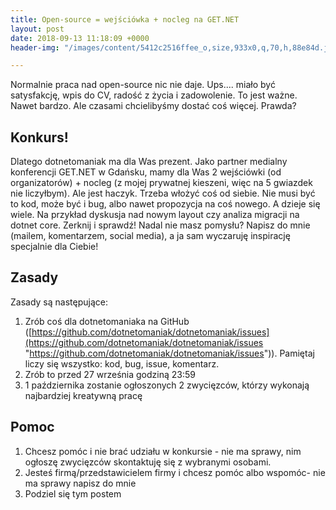 ```yaml
---
title: Open-source = wejściówka + nocleg na GET.NET
layout: post
date: 2018-09-13 11:18:09 +0000
header-img: "/images/content/5412c2516ffee_o,size,933x0,q,70,h,88e84d.jpg"

---
```

Normalnie praca nad open-source nic nie daje. Ups.... miało być satysfakcję, wpis do CV, radość z życia i zadowolenie. To jest ważne. Nawet bardzo. Ale czasami chcielibyśmy dostać coś więcej. Prawda?

## Konkurs!

Dlatego dotnetomaniak ma dla Was prezent. Jako partner medialny konferencji GET.NET w Gdańsku, mamy dla Was 2 wejściówki (od organizatorów) + nocleg (z mojej prywatnej kieszeni, więc na 5 gwiazdek nie liczyłbym). Ale jest haczyk. Trzeba włożyć coś od siebie. Nie musi być to kod, może być i bug, albo nawet propozycja na coś nowego. A dzieje się wiele. Na przykład dyskusja nad nowym layout czy analiza migracji na dotnet core. Zerknij i sprawdź! Nadal nie masz pomysłu? Napisz do mnie (mailem, komentarzem, social media), a ja sam wyczaruję inspirację specjalnie dla Ciebie!

## Zasady 

Zasady są następujące:

1. Zrób coś dla dotnetomaniaka na GitHub ([https://github.com/dotnetomaniak/dotnetomaniak/issues](https://github.com/dotnetomaniak/dotnetomaniak/issues "https://github.com/dotnetomaniak/dotnetomaniak/issues")). Pamiętaj liczy się wszystko: kod, bug, issue, komentarz.
2. Zrób to przed 27 września godziną 23:59
3. 1 października zostanie ogłoszonych 2 zwycięzców, którzy wykonają najbardziej kreatywną pracę

## Pomoc

1. Chcesz pomóc i nie brać udziału w konkursie - nie ma sprawy, nim ogłoszę zwycięzców skontaktuję się z wybranymi osobami.
2. Jesteś firmą/przedstawicielem firmy i chcesz pomóc albo wspomóc- nie ma sprawy napisz do mnie
3. Podziel się tym postem